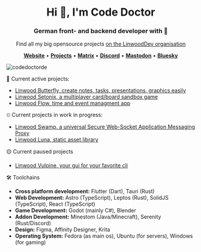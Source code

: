 <h1 align="center">Hi 👋, I'm Code Doctor</h1>
<h3 align="center">German front- and backend developer with 💚</h3>
<p align="center">Find all my big opensource projects <a href="https://github.com/LinwoodDev">on the LinwoodDev organisation</a></p>

<p align="center">
    <a href="https://linwood.dev"><b>Website</b></a> •
    <a href="https://github.com/LinwoodDev"><b>Projects</b></a> •
    <a href="https://linwood.dev/matrix"><b>Matrix</b></a> •
    <a href="https://go.linwood.dev/discord"><b>Discord</b></a> •
    <a href="https://alpaka.social/@codedoctor"><b>Mastodon</b></a> •
    <a href="https://codedoctor.bsky.social"><b>Bluesky</b></a>
</p>

<p align="left"> <img src="https://komarev.com/ghpvc/?username=codedoctorde" alt="codedoctorde" /> </p>

💪 Current active projects:
- [Linwood Butterfly, create notes, tasks, presentations, graphics easily](https://github.com/LinwoodDev/Butterfly)
- [Linwood Setonix, a multiplayer card/board sandbox game](https://github.com/LinwoodDev/Quokka)
- [Linwood Flow, time and event managment app](https://github.com/LinwoodDev/Flow)

⏲ Current projects in work in progress:
- [Linwood Swamp, a universal Secure Web-Socket Application Messaging Proxy](https://github.com/LinwoodDev/Swamp)
- [Linwood Luna, static asset library](https://github.com/LinwoodDev/AssetSystem)

🟡 Current paused projects
- [Linwood Vulpine, your gui for your favorite cli](https://github.com/LinwoodDev/Vulpine)

🛠️ Toolchains
- **Cross platform development:** Flutter (Dart), Tauri (Rust)
- **Web Development:** Astro (TypeScript), Leptos (Rust), SolidJS (TypeScript), React (TypeScript)
- **Game Development:** Godot (mainly C#), Blender
- **Addon Development:** Minestom (Java/Minecraft), Serenity (Rust/Discord)
- **Design:** Figma, Affinity Designer, Krita
- **Operating System:** Fedora (as main os), Ubuntu (for servers), Windows (for gaming)
